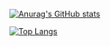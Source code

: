 [![Anurag's GitHub stats](https://github-readme-stats.vercel.app/api?username=Clarice0997&count_private=true&show_icons=true&theme=react)](https://github.com/anuraghazra/github-readme-stats)

[![Top Langs](https://github-readme-stats.vercel.app/api/top-langs/?username=Clarice0997&theme=react)](https://github.com/anuraghazra/github-readme-stats)
